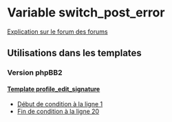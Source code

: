 # Variable switch_post_error
[Explication sur le forum des forums](http://forum.forumactif.com/t294113-listing-des-variables#switch_post_error)

## Utilisations dans les templates

### Version phpBB2

#### [Template profile_edit_signature](subsilver/profile_edit_signature.md)
* [Début de condition à la ligne 1](../subsilver/profile_edit_signature.tpl#L1)
* [Fin de condition à la ligne 20](../subsilver/profile_edit_signature.tpl#L20)